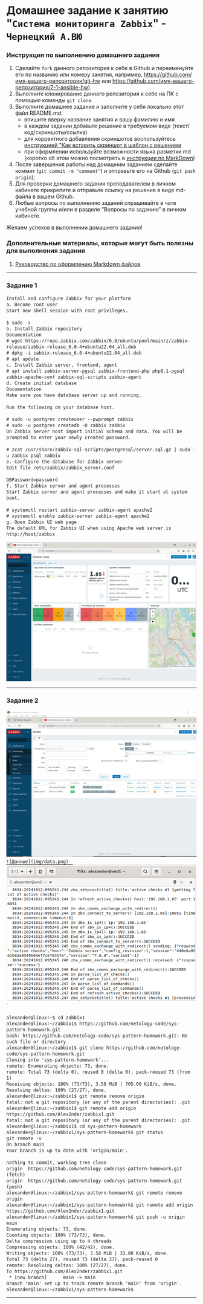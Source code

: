 # Домашнее задание к занятию "`Система мониторинга Zabbix`" - `Чернецкий А.ВЮ`


### Инструкция по выполнению домашнего задания

   1. Сделайте `fork` данного репозитория к себе в Github и переименуйте его по названию или номеру занятия, например, https://github.com/имя-вашего-репозитория/git-hw или  https://github.com/имя-вашего-репозитория/7-1-ansible-hw).
   2. Выполните клонирование данного репозитория к себе на ПК с помощью команды `git clone`.
   3. Выполните домашнее задание и заполните у себя локально этот файл README.md:
      - впишите вверху название занятия и вашу фамилию и имя
      - в каждом задании добавьте решение в требуемом виде (текст/код/скриншоты/ссылка)
      - для корректного добавления скриншотов воспользуйтесь [инструкцией "Как вставить скриншот в шаблон с решением](https://github.com/netology-code/sys-pattern-homework/blob/main/screen-instruction.md)
      - при оформлении используйте возможности языка разметки md (коротко об этом можно посмотреть в [инструкции  по MarkDown](https://github.com/netology-code/sys-pattern-homework/blob/main/md-instruction.md))
   4. После завершения работы над домашним заданием сделайте коммит (`git commit -m "comment"`) и отправьте его на Github (`git push origin`);
   5. Для проверки домашнего задания преподавателем в личном кабинете прикрепите и отправьте ссылку на решение в виде md-файла в вашем Github.
   6. Любые вопросы по выполнению заданий спрашивайте в чате учебной группы и/или в разделе “Вопросы по заданию” в личном кабинете.
   
Желаем успехов в выполнении домашнего задания!
   
### Дополнительные материалы, которые могут быть полезны для выполнения задания

1. [Руководство по оформлению Markdown файлов](https://gist.github.com/Jekins/2bf2d0638163f1294637#Code)

---

### Задание 1


```
Install and configure Zabbix for your platform
a. Become root user
Start new shell session with root privileges.

$ sudo -s
b. Install Zabbix repository
Documentation
# wget https://repo.zabbix.com/zabbix/6.0/ubuntu/pool/main/z/zabbix-release/zabbix-release_6.0-4+ubuntu22.04_all.deb
# dpkg -i zabbix-release_6.0-4+ubuntu22.04_all.deb
# apt update
c. Install Zabbix server, frontend, agent
# apt install zabbix-server-pgsql zabbix-frontend-php php8.1-pgsql zabbix-apache-conf zabbix-sql-scripts zabbix-agent
d. Create initial database
Documentation
Make sure you have database server up and running.

Run the following on your database host.

# sudo -u postgres createuser --pwprompt zabbix
# sudo -u postgres createdb -O zabbix zabbix
On Zabbix server host import initial schema and data. You will be prompted to enter your newly created password.

# zcat /usr/share/zabbix-sql-scripts/postgresql/server.sql.gz | sudo -u zabbix psql zabbix
e. Configure the database for Zabbix server
Edit file /etc/zabbix/zabbix_server.conf

DBPassword=password
f. Start Zabbix server and agent processes
Start Zabbix server and agent processes and make it start at system boot.

# systemctl restart zabbix-server zabbix-agent apache2
# systemctl enable zabbix-server zabbix-agent apache2
g. Open Zabbix UI web page
The default URL for Zabbix UI when using Apache web server is http://host/zabbix

```


![Админка](img/1.png)


---

### Задание 2




![Сервера](img/admin.png)`
![Данные](img/data.png)`
![Подключение](img/server_con.png)`

```
alexander@linux:~$ cd zabbix1
alexander@linux:~/zabbix1$ https://github.com/netology-code/sys-pattern-homework.git
bash: https://github.com/netology-code/sys-pattern-homework.git: No such file or directory
alexander@linux:~/zabbix1$ git clone https://github.com/netology-code/sys-pattern-homework.git
Cloning into 'sys-pattern-homework'...
remote: Enumerating objects: 73, done.
remote: Total 73 (delta 0), reused 0 (delta 0), pack-reused 73 (from 1)
Receiving objects: 100% (73/73), 3.58 MiB | 705.00 KiB/s, done.
Resolving deltas: 100% (27/27), done.
alexander@linux:~/zabbix1$ git remote remove origin
fatal: not a git repository (or any of the parent directories): .git
alexander@linux:~/zabbix1$ git remote add origin https://github.com/Alex2nder/zabbix1.git
fatal: not a git repository (or any of the parent directories): .git
alexander@linux:~/zabbix1$ cd sys-pattern-homework
alexander@linux:~/zabbix1/sys-pattern-homework$ git status
git remote -v
On branch main
Your branch is up to date with 'origin/main'.

nothing to commit, working tree clean
origin  https://github.com/netology-code/sys-pattern-homework.git (fetch)
origin  https://github.com/netology-code/sys-pattern-homework.git (push)
alexander@linux:~/zabbix1/sys-pattern-homework$ git remote remove origin
alexander@linux:~/zabbix1/sys-pattern-homework$ git remote add origin https://github.com/Alex2nder/zabbix1.git
alexander@linux:~/zabbix1/sys-pattern-homework$ git push -u origin main
Enumerating objects: 73, done.
Counting objects: 100% (73/73), done.
Delta compression using up to 4 threads
Compressing objects: 100% (42/42), done.
Writing objects: 100% (73/73), 3.58 MiB | 33.00 KiB/s, done.
Total 73 (delta 27), reused 73 (delta 27), pack-reused 0
remote: Resolving deltas: 100% (27/27), done.
To https://github.com/Alex2nder/zabbix1.git
 * [new branch]      main -> main
Branch 'main' set up to track remote branch 'main' from 'origin'.
alexander@linux:~/zabbix1/sys-pattern-homework$ 
```


---


